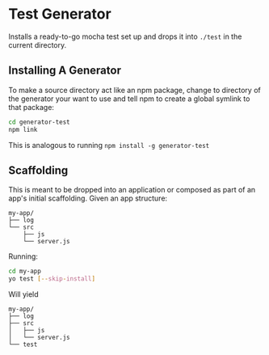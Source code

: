 # Test Generator

Installs a ready-to-go mocha test set up and drops it into `./test` in the current directory.

## Installing A Generator

To make a source directory act like an npm package, change to directory of the generator your want to use and tell npm to create a global symlink to that package:

```bash
cd generator-test
npm link
```
This is analogous to running `npm install -g generator-test`

## Scaffolding
This is meant to be dropped into an application or composed as part of an app's initial scaffolding. Given an app structure:

```
my-app/
├── log
└── src
    ├── js
    └── server.js
```

Running:

```bash
cd my-app
yo test [--skip-install]
```

Will yield

```
my-app/
├── log
├── src
│   ├── js
│   └── server.js
└── test
```
